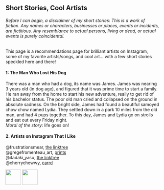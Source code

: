 ## Short Stories, Cool Artists

###### Before I can begin, a disclaimer of my short stories: This is a work of fiction. Any names or characters, businesses or places, events or incidents, are fictitious. Any resemblance to actual persons, living or dead, or actual events is purely coincidental.  
This page is a recommendations page for brilliant artists on Instagram, some of my favorite artists/songs, and cool art... with a few short stories speckled here and there!

#### 1: The Man Who Lost His Dog 
There was a man who had a dog, its name was James. James was nearing 3 years old (in dog age), and figured that it was prime time to start a family. He ran away from the home to start his new adventure, really to get rid of his bachelor status. The poor old man cried and collapsed on the ground in absolute sadness. On the bright side, James had found a beautiful samoyed chow chow named Lydia. They settled down in a park 10 miles from the old man, and had 4 pups together. To this day, James and Lydia go on strolls and eat out every Friday night.  
*Moral of the story*: life goes on!

#### 2. Artists on Instagram That I Like 
@frustrationsmear, [the linktree](linktr.ee/carrierheaume)  
@gregefromenteau_art, [prints](www.artstation.com/greg-f/prints)  
@itadaki_yasu, [the linktree](linktr.ee/studiolg)  
@cherrychewwy, [carrd](chxrrypie.carrd.co)  

<img src="https://user-images.githubusercontent.com/114502973/193397857-1574c43b-d181-4252-b905-f0797f893727.jpg" width="50" height="50">  <img src="https://user-images.githubusercontent.com/114502973/193397852-be861228-72c8-439a-815e-f89a5bb85816.jpg" width="50" height="50">  
